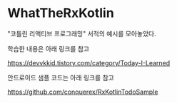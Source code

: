 # WhatTheRxKotlin

"코틀린 리액티브 프로그래밍" 서적의 예시를 모아놓았다.

학습한 내용은 아래 링크를 참고

https://devvkkid.tistory.com/category/Today-I-Learned



안드로이드 샘플 코드는 아래 링크를 참고

https://github.com/conquerex/RxKotlinTodoSample
